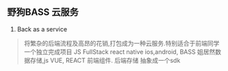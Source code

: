 ## 野狗BASS 云服务
1. Back as a service
 > 将繁杂的后端流程及高昂的花销,打包成为一种云服务.特别适合于前端同学一个独立完成项目
 JS FullStack  react native ios,android, BASS 姐居然数据存储,js VUE,
 REACT 前端组件.
 后端存储  抽象成一个sdk 